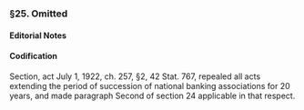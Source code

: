 ### §25. Omitted ###

#### **Editorial Notes** ####

#### Codification ####

Section, act July 1, 1922, ch. 257, §2, 42 Stat. 767, repealed all acts extending the period of succession of national banking associations for 20 years, and made paragraph Second of section 24 applicable in that respect.